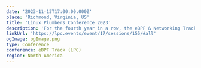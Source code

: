 ```yaml
---
date: '2023-11-13T17:00:00.000Z'
place: 'Richmond, Virginia, US'
title: 'Linux Plumbers Conference 2023'
description: 'For the fourth year in a row, the eBPF & Networking Track is going to bring together developers, maintainers, and other contributors from all around the globe to discuss improvements to the Linux kernel’s networking stack as well as BPF subsystem and their surrounding user space ecosystems such libraries, loaders, compiler backends, and other related system tooling.'
linkUrl: 'https://lpc.events/event/17/sessions/155/#all'
ogImage: ogImage.png
type: Conference
conference: eBPF Track (LPC)
region: North America
---
```

